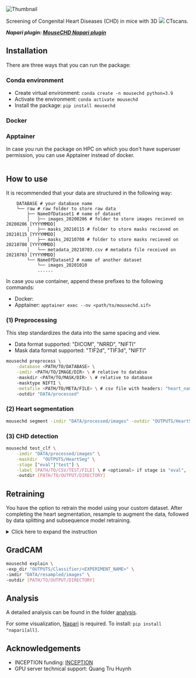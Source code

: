 ![Thumbnail](https://raw.githubusercontent.com/hnguyentt/MouseCHD/master/assets/thumbnail.png)

Screening of Congenital Heart Diseases (CHD) in mice with 3D <img src="https://latex.codecogs.com/svg.latex?\mu" /> CTscans.

***Napari plugin: [MouseCHD Napari plugin](https://github.com/hnguyentt/mousechd-napari)***


## Installation
There are three ways that you can run the package:

### Conda environment
* Create virtual environment: `conda create -n mousechd python=3.9`
* Activate the environment: `conda activate mousechd`
* Install the package: `pip install mousechd`

### Docker

### Apptainer
In case you run the package on HPC on which you don't have superuser permission, you can use Apptainer instead of docker.
```bash

```
  
## How to use

It is recommended that your data are structured in the following way:
```
    DATABASE # your database name
    └── raw # raw folder to store raw data
        ├── NameOfDataset1 # name of dataset
        │   ├── images_20200206 # folder to store images recieved on 20200206 [YYYYMMDD]
        │   ├── masks_20210115 # folder to store masks recieved on 20210115 [YYYYMMDD]
        │   ├── masks_20210708 # folder to store masks recieved on 20210708 [YYYYMMDD]
        │   └── metadata_20210703.csv # metadata file received on 20210703 [YYYYMMDD]
        └── NameOfDataset2 # name of another dataset
            └── images_20201010
            ......
```

In case you use container, append these prefixes to the following commands:
* Docker:
* Apptainer: `apptainer exec --nv <path/to/mousechd.sif>`

### (1) Preprocessing

This step standardizes the data into the same spacing and view.
* Data format supported: "DICOM", "NRRD", "NIFTI"
* Mask data format supported: "TIF2d", "TIF3d", "NIFTI"

```bash
mousechd preprocess \
    -database <PATH/TO/DATABASE> \
    -imdir <PATH/TO/IMAGE/DIR> \ # relative to databse
    -maskdir <PATH/TO/MASK/DIR> \ # relative to database
    -masktype NIFTI \
    -metafile <PATH/TO/META/FILE> \ # csv file with headers: "heart_name", "Stage", "Normal heart", "CHD1", "CHD2", ...
    -outdir "DATA/processed"
```

### (2) Heart segmentation

  ```bash
  mousechd segment -indir "DATA/processed/images" -outdir "OUTPUTS/HeartSeg"
  ```

### (3) CHD detection
```bash
mousechd test_clf \
    -imdir "DATA/processed/images" \
    -maskdir  "OUTPUTS/HeartSeg" \
    -stage ["eval"|"test"] \
    -label [PATH/TO/CSV/TEST/FILE] \ # <optional> if stage is "eval", -label must be specified
    -outdir [PATH/TO/OUTPUT/DIRECTORY]
```

## Retraining

You have the option to retrain the model using your custom dataset. After completing the heart segmentation, resample to augment the data, followed by data splitting and subsequence model retraining.

<details>
<summary>Click here to expand the instruction</summary>

### (1) Resample
```bash
mousechd resample \
    -imdir  "DATA/processed/images" \
    -maskdir  "OUTPUTS/HeartSeg" \
    -outdir "DATA/resampled" \
    -metafile  "DATA/processed/metadata.csv" \
    -save_images 1
```

### (2) Split data
```bash
mousechd split_data \
    -metafile "DATA/processed/metadata.csv" \
    -outdir "DATA/label" \
    -val_size 0.2
```

### (3) Train
```bash
mousechd train_clf \
    -exp_dir "OUTPUTS/Classifier" \
    -exp [EXPERIEMENT_NAME] \
    -data_dir "DATA/resampled" \
    -label_dir "DATA/label/x5_base/1fold" \
    -epochs [NUM_EPOCHS]
```

### (4) Evaluate retrained model
```bash
mousechd test_clf \
    -model_dir "OUTPUTS/Classifier/<EXPERIMENT_NAME>" \
    -imdir "DATA/processed/images" \
    -maskdir  "OUTPUTS/HeartSeg" \
    -stage ["eval"|"test"] \
    -label [PATH/TO/CSV/TEST/FILE] \ # <optional> if stage is "eval", -label must be specified
    -outdir [PATH/TO/OUTPUT/DIRECTORY]
```

</details>

## GradCAM
```bash
mousechd explain \
-exp_dir "OUTPUTS/Classifier/<EXPERIMENT_NAME>" \
-imdir "DATA/resampled/images" \
-outdir [PATH/TO/OUTPUT/DIRECTORY]
```

## Analysis
A detailed analysis can be found in the folder [analysis](./analysis/).

For some visualization, [Napari](https://napari.org/stable/) is required. To install: `pip install "napari[all]`.


## Acknowledgements
* INCEPTION funding: [INCEPTION](https://www.inception-program.fr/en) 
* GPU server technical support: Quang Tru Huynh
